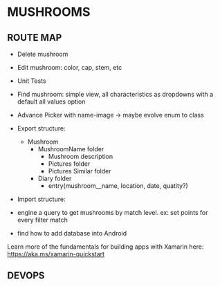 ﻿# MUSHROOMS

## ROUTE MAP
  - Delete mushroom
  - Edit mushroom: color, cap, stem, etc
  - Unit Tests
  - Find mushroom: simple view, all characteristics as dropdowns with a default all values option
  - Advance Picker with name-image -> maybe evolve enum to class 
  - Export structure:
    - Mushroom
      - MushroomName folder
        - Mushroom description
        - Pictures folder
        - Pictures Similar folder
      - Diary folder
        - entry(mushroom__name, location, date, quatity?)
  - Import structure:

- engine a query to get mushrooms by match level. ex: set points for every filter match
- find how to add database into Android

Learn more of the fundamentals for building apps with Xamarin here: https://aka.ms/xamarin-quickstart

## DEVOPS